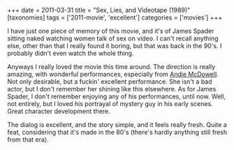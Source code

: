 +++
date = 2011-03-31
title = "Sex, Lies, and Videotape (1989)"
[taxonomies]
tags = ['2011-movie', 'excellent']
categories = ['movies']
+++

I have just one piece of memory of this movie, and it's of James Spader
sitting naked watching women talk of sex on video. I can't recall
anything else, other than that I really found it boring, but that was
back in the 90's. I probably didn't even watch the whole thing.

Anyways I really loved the movie this time around. The direction is
really amazing, with wonderful performances, especially from [Andie
McDowell]. Not only desirable, but a fuckin' excellent performance. She
isn't a bad actor, but I don't remember her shining like this
elsewhere. As for James Spader, I don't remember enjoying any of his
performances, until now. Well, not entirely, but I loved his portrayal
of mystery guy in his early scenes. Great character development there.

The dialog is excellent, and the story simple, and it feels really
fresh. Quite a feat, considering that it's made in the 80's (there's
hardly anything still fresh from that era).

  [Andie McDowell]: http://en.wikipedia.org/wiki/Andie_MacDowell
